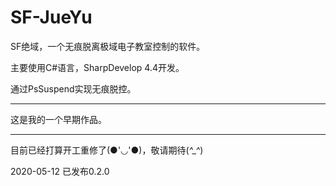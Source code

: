 # SF-JueYu
SF绝域，一个无痕脱离极域电子教室控制的软件。

主要使用C#语言，SharpDevelop 4.4开发。

通过PsSuspend实现无痕脱控。



---

这是我的一个早期作品。

---

目前已经打算开工重修了(●'◡'●)，敬请期待(*^_^*)

2020-05-12 已发布0.2.0
